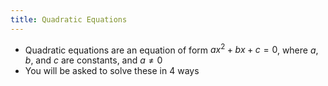 ```yaml
---
title: Quadratic Equations
---
```


- Quadratic equations are an equation of form $ax^2+bx+c=0$, where $a$, $b$, and $c$ are constants, and $a \neq 0$ 
- You will be asked to solve these in 4 ways
